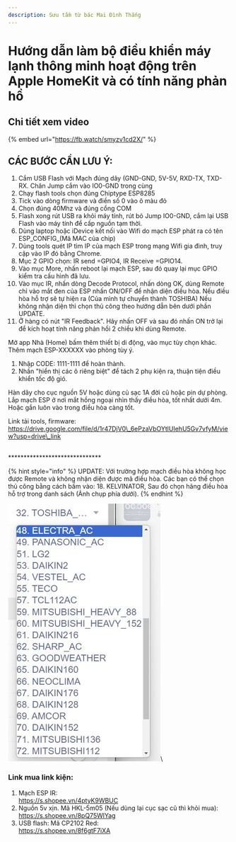 ```yaml
---
description: Sưu tầm từ bác Mai Đình Thắng
---
```


# Hướng dẫn làm bộ điều khiển máy lạnh thông minh hoạt động trên Apple HomeKit và có tính năng phản hồ

## Chi tiết xem video

{% embed url="https://fb.watch/smyzv1cd2X/" %}

## CÁC BƯỚC CẦN LƯU Ý:

1. Cắm USB Flash với Mạch đúng dây (GND-GND, 5V-5V, RXD-TX, TXD-RX. Chân Jump cắm vào IO0-GND trong cùng
2. Chạy flash tools chọn đúng Chiptype ESP8285
3. Tick vào dòng firmware và điền số 0 vào ô màu đỏ
4. Chọn đúng 40Mhz và đúng cổng COM
5. Flash xong rút USB ra khỏi máy tính, rút bỏ Jump IO0-GND, cắm lại USB Flash vào máy tính để cấp nguồn tạm thời.
6. Dùng laptop hoặc iDevice kết nối vào Wifi do mạch ESP phát ra có tên ESP\_CONFIG\_(Mã MAC của chip)
7. Dùng tools quét IP tìm IP của mạch ESP trong mạng Wifi gia đình, truy cập vào IP đó bằng Chrome.
8. Mục 2 GPIO chọn: IR send =GPIO4, IR Receive =GPIO14.
9. Vào mục More, nhấn reboot lại mạch ESP, sau đó quay lại mục GPIO kiểm tra cấu hình đã lưu.
10. Vào mục IR, nhấn dòng Decode Protocol, nhấn dòng OK, dùng Remote chỉ vào mắt đen của ESP nhấn ON/OFF để nhận diện điều hòa. Nếu điều hòa hỗ trợ sẽ tự hiện ra (Của mình tự chuyển thành TOSHIBA) Nếu không nhận diện thì chọn thủ công theo hướng dẫn bên dưới phần UPDATE.
11. Ở hàng có nút "IR Feedback". Hãy nhấn OFF và sau đó nhấn ON trở lại để kích hoạt tính năng phản hồi 2 chiều khi dùng Remote.

Mở app Nhà (Home) bấm thêm thiết bị di động, vào mục tùy chọn khác. Thêm mạch ESP-XXXXXX vào phòng tùy ý.

1. Nhập CODE: 1111-1111 để hoàn thành.
2. Nhấn "hiển thị các ô riêng biệt" để tách 2 phụ kiện ra, thuận tiện điều khiển tốc độ gió.

Hàn dây cho cục nguồn 5V hoặc dùng củ sạc 1A đời cũ hoặc pin dự phòng. Lắp mạch ESP ở nơi mắt hồng ngoại nhìn thấy điều hòa, tốt nhất dưới 4m. Hoặc gắn luôn vào trong điều hòa càng tốt.

Link tải tools, firmware: https://drive.google.com/file/d/1r47DjV0\_6ePzaVbOYtlUIehU5Gv7vfyM/view?usp=drive\_link

\
\*\*\*\*\*\*\*\*\*\*\*\*\*\*\*\*\*\*\*\*\*\*\*\*\*\*\*\*\*\*

{% hint style="info" %}
UPDATE: Với trường hợp mạch điều hòa không học được Remote và không nhận diện được mã điều hòa. Các bạn có thể chọn thủ công bằng cách bấm vào: 18. KELVINATOR, Sau đó chọn hãng điều hòa hỗ trợ trong danh sách (Ảnh chụp phía dưới).
{% endhint %}

![](<../../.gitbook/assets/image (1).png>)\


### Link mua link kiện:

1. Mạch ESP IR:\
   https://s.shopee.vn/4ptyK9WBUC
2. Nguồn 5v xịn. Mã HKL-5m05 (Nếu dùng lại cục sạc cũ thì khỏi mua):\
   https://s.shopee.vn/8pQ75WlYag
3. USB flash: Mã CP2102 Red:\
   https://s.shopee.vn/8f6gtF7iXA
